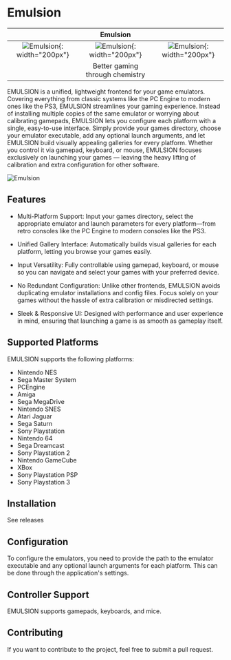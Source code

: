 # Emulsion

|                                                                        | Emulsion                                                                                  |                                                                        |
|:----------------------------------------------------------------------:|:-----------------------------------------------------------------------------------------:|:----------------------------------------------------------------------:|
| ![Emulsion](https://yphil.gitlab.io/images/1x1px.png){: width="200px"} | ![Emulsion](https://gitlab.com/yphil/emulsion/-/raw/master/img/icon.png){: width="200px"} | ![Emulsion](https://yphil.gitlab.io/images/1x1px.png){: width="200px"} |
|                                                                        | Better gaming through chemistry                                                           |                                                                        |

EMULSION is a unified, lightweight frontend for your game emulators. Covering everything from classic systems like the PC Engine to modern ones like the PS3, EMULSION streamlines your gaming experience. Instead of installing multiple copies of the same emulator or worrying about calibrating gamepads, EMULSION lets you configure each platform with a single, easy-to-use interface. Simply provide your games directory, choose your emulator executable, add any optional launch arguments, and let EMULSION build visually appealing galleries for every platform. Whether you control it via gamepad, keyboard, or mouse, EMULSION focuses exclusively on launching your games — leaving the heavy lifting of calibration and extra configuration for other software.

![Emulsion](https://yphil.gitlab.io/images/emulsion-screenshot00.png)

## Features
- Multi-Platform Support:
Input your games directory, select the appropriate emulator and launch parameters for every platform—from retro consoles like the PC Engine to modern consoles like the PS3.

- Unified Gallery Interface:
Automatically builds visual galleries for each platform, letting you browse your games easily.

- Input Versatility:
Fully controllable using gamepad, keyboard, or mouse so you can navigate and select your games with your preferred device.

- No Redundant Configuration:
Unlike other frontends, EMULSION avoids duplicating emulator installations and config files. Focus solely on your games without the hassle of extra calibration or misdirected settings.

- Sleek & Responsive UI:
Designed with performance and user experience in mind, ensuring that launching a game is as smooth as gameplay itself.

## Supported Platforms

EMULSION supports the following platforms:

- Nintendo NES
- Sega Master System
- PCEngine
- Amiga
- Sega MegaDrive
- Nintendo SNES
- Atari Jaguar
- Sega Saturn
- Sony Playstation
- Nintendo 64
- Sega Dreamcast
- Sony Playstation 2
- Nintendo GameCube
- XBox
- Sony Playstation PSP
- Sony Playstation 3

## Installation

See releases

## Configuration

To configure the emulators, you need to provide the path to the emulator executable and any optional launch arguments for each platform. This can be done through the application's settings.

## Controller Support

EMULSION supports gamepads, keyboards, and mice.

## Contributing

If you want to contribute to the project, feel free to submit a pull request.

